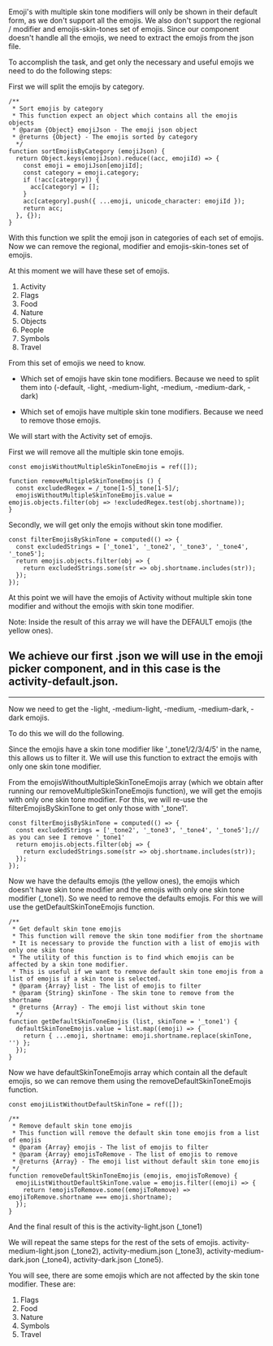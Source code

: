 Emoji's with multiple skin tone modifiers will only be shown in their default form, as we don't support all the emojis.
We also don't support the regional / modifier and emojis-skin-tones set of emojis.
Since our component doesn't handle all the emojis, we need to extract the emojis from the json file.


To accomplish the task, and get only the necessary and useful emojis we need to do the following steps:

First we will split the emojis by category.

```
/**
 * Sort emojis by category
 * This function expect an object which contains all the emojis objects
 * @param {Object} emojiJson - The emoji json object
 * @returns {Object} - The emojis sorted by category
  */
function sortEmojisByCategory (emojiJson) {
  return Object.keys(emojiJson).reduce((acc, emojiId) => {
    const emoji = emojiJson[emojiId];
    const category = emoji.category;
    if (!acc[category]) {
      acc[category] = [];
    }
    acc[category].push({ ...emoji, unicode_character: emojiId });
    return acc;
  }, {});
}
```

With this function we split the emoji json in categories of each set of emojis.
Now we can remove the regional, modifier and emojis-skin-tones set of emojis.

At this moment we will have these set of emojis.

1. Activity
2. Flags
3. Food
4. Nature
5. Objects
6. People
7. Symbols
8. Travel


From this set of emojis we need to know.
* Which set of emojis have skin tone modifiers. 
Because we need to split them into (-default, -light, -medium-light, -medium, -medium-dark, -dark)

* Which set of emojis have multiple skin tone modifiers.
Because we need to remove those emojis.

  
We will start with the Activity set of emojis.

First we will remove all the multiple skin tone emojis.

```
const emojisWithoutMultipleSkinToneEmojis = ref([]);

function removeMultipleSkinToneEmojis () {
  const excludedRegex = /_tone[1-5]_tone[1-5]/;
  emojisWithoutMultipleSkinToneEmojis.value = emojis.objects.filter(obj => !excludedRegex.test(obj.shortname));
}
```

Secondly, we will get only the emojis without skin tone modifier.

```
const filterEmojisBySkinTone = computed(() => {
  const excludedStrings = ['_tone1', '_tone2', '_tone3', '_tone4', '_tone5'];
  return emojis.objects.filter(obj => {
    return excludedStrings.some(str => obj.shortname.includes(str));
  });
});
```

At this point we will have the emojis of Activity without multiple skin tone modifier and without the emojis with skin tone modifier.

Note: Inside the result of this array we will have the DEFAULT emojis (the yellow ones).

## We achieve our first .json we will use in the emoji picker component, and in this case is the activity-default.json.

---

Now we need to get the -light, -medium-light, -medium, -medium-dark, -dark emojis.

To do this we will do the following.

Since the emojis have a skin tone modifier like '_tone1/2/3/4/5' in the name, this allows us to filter it.
We will use this function to extract the emojis with only one skin tone modifier.

From the emojisWithoutMultipleSkinToneEmojis array (which we obtain after running our removeMultipleSkinToneEmojis function),
we will get the emojis with only one skin tone modifier.
For this, we will re-use the filterEmojisBySkinTone to get only those with '_tone1'.

```
const filterEmojisBySkinTone = computed(() => {
  const excludedStrings = ['_tone2', '_tone3', '_tone4', '_tone5'];// as you can see I remove '_tone1'
  return emojis.objects.filter(obj => {
    return excludedStrings.some(str => obj.shortname.includes(str));
  });
});
```

Now we have the defaults emojis (the yellow ones), the emojis which doesn't have skin tone modifier and the emojis with only one skin tone modifier (_tone1).
So we need to remove the defaults emojis.
For this we will use the getDefaultSkinToneEmojis function.

```
/**
 * Get default skin tone emojis
 * This function will remove the skin tone modifier from the shortname
 * It is necessary to provide the function with a list of emojis with only one skin tone
 * The utility of this function is to find which emojis can be affected by a skin tone modifier.
 * This is useful if we want to remove default skin tone emojis from a list of emojis if a skin tone is selected.
 * @param {Array} list - The list of emojis to filter
 * @param {String} skinTone - The skin tone to remove from the shortname
 * @returns {Array} - The emoji list without skin tone
  */
function getDefaultSkinToneEmojis (list, skinTone = '_tone1') {
  defaultSkinToneEmojis.value = list.map((emoji) => {
    return { ...emoji, shortname: emoji.shortname.replace(skinTone, '') };
  });
}
```

Now we have defaultSkinToneEmojis array which contain all the default emojis, so we can remove them using the removeDefaultSkinToneEmojis function.

```
const emojiListWithoutDefaultSkinTone = ref([]);

/**
 * Remove default skin tone emojis
 * This function will remove the default skin tone emojis from a list of emojis
 * @param {Array} emojis - The list of emojis to filter
 * @param {Array} emojisToRemove - The list of emojis to remove
 * @returns {Array} - The emoji list without default skin tone emojis
 */
function removeDefaultSkinToneEmojis (emojis, emojisToRemove) {
  emojiListWithoutDefaultSkinTone.value = emojis.filter((emoji) => {
    return !emojisToRemove.some((emojiToRemove) => emojiToRemove.shortname === emoji.shortname);
  });
}
```  

And the final result of this is the activity-light.json (_tone1)

We will repeat the same steps for the rest of the sets of emojis.
activity-medium-light.json (_tone2), activity-medium.json (_tone3), activity-medium-dark.json (_tone4), activity-dark.json (_tone5).

You will see, there are some emojis which are not affected by the skin tone modifier.
These are: 
1. Flags
2. Food
3. Nature
4. Symbols
5. Travel












